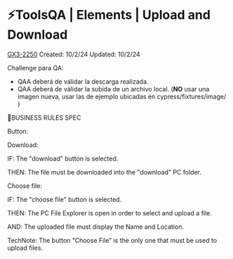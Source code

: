 # ⚡️ToolsQA | Elements | Upload and Download

[GX3-2250](https://upexgalaxy34.atlassian.net/browse/GX3-2250) Created: 10/2/24 Updated: 10/2/24

Challenge para QA:

* QAA deberá de válidar la descarga realizada.
* QAA deberá de válidar la subida de un archivo local. (**NO** usar una imagen nueva, usar las de ejemplo ubicadas en cypress/fixtures/image/ )

🚩BUSINESS RULES SPEC

Button:

Download:

IF: The "download" button is selected.

THEN: The file must be downloaded into the "download" PC folder.

Choose file:

IF: The "choose file" button is selected.

THEN: The PC File Explorer is open in order to select and upload a file. 

AND: The uploaded file must display the Name and Location.

TechNote: The button “Choose File” is the only one that must be used to upload files.